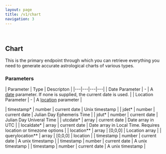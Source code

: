 ```yaml
---
layout: page
title: /v1/chart
navigation: 3
---
```


<br>

## Chart

This is the primary endpoint through which you can retrieve everything you need to generate accurate astrological charts of various types.

### Parameters

| Parameter | Type | Descripton |
|---|---|---|---|
| Date Parameter | - | A [date](test) parameter. If none is supplied, the current date is used. |
| Location Parameter | - | A [location](test) parameter |



| timestamp* | number | current date | Unix timestamp |
| jdet* | number | current date | Julian Day Ephemeris Time |
| jdut* | number | current date | Julian Day Univeral Time |
| utcdate* | array | current date | Date array in UTC |
| localdate* | array | current date | Date array in Local Time. Requires location or timezone options |
| location** | array | [0,0,0] | Location array |
| querylocation** | array | [0,0,0] | location |
| timestamp | number | current date | A unix timestamp |
| timestamp | number | current date | A unix timestamp |
| timestamp | number | current date | A unix timestamp |

<br><br><br>
